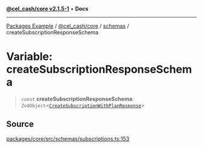 [**@cel_cash/core v2.1.5-1**](../../README.md) • **Docs**

***

[Packages Example](../../../../README.md) / [@cel\_cash/core](../../README.md) / [schemas](../README.md) / createSubscriptionResponseSchema

# Variable: createSubscriptionResponseSchema

> `const` **createSubscriptionResponseSchema**: `ZodObject`\<[`CreateSubscriptionWithPlanResponse`](../../index/type-aliases/CreateSubscriptionWithPlanResponse.md)\>

## Source

[packages/core/src/schemas/subscriptions.ts:153](https://github.com/Pyxlab/celcash/blob/a34e89ae69c9dcb41ba66226cb05c8c8b83b7cf4/packages/core/src/schemas/subscriptions.ts#L153)
